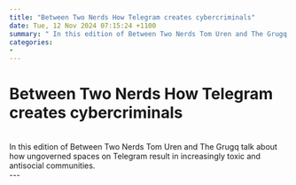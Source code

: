```yaml
---
title: "Between Two Nerds How Telegram creates cybercriminals"
date: Tue, 12 Nov 2024 07:15:24 +1100
summary: " In this edition of Between Two Nerds Tom Uren and The Grugq talk about how ungoverned spaces on Telegram result in increasingly"
categories: 
- 
---
```

# Between Two Nerds How Telegram creates cybercriminals


<br/>
In this edition of Between Two Nerds Tom Uren and The Grugq talk about how ungoverned spaces on Telegram result in increasingly toxic and antisocial communities.

<br/>
---
